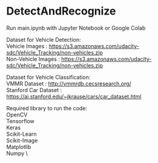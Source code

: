 # DetectAndRecognize
Run main.ipynb with Jupyter Notebook or Google Colab

Dataset for Vehicle Detection: \
Vehicle Images : https://s3.amazonaws.com/udacity-sdc/Vehicle_Tracking/non-vehicles.zip \
Non-Vehicle Images : https://s3.amazonaws.com/udacity-sdc/Vehicle_Tracking/non-vehicles.zip 

Dataset for Vehicle Classification: \
VMMR Dataset : http://vmmrdb.cecsresearch.org/ \
Stanford Car Dataset : https://ai.stanford.edu/~jkrause/cars/car_dataset.html 

Required library to run the code: \
OpenCV \
Tensorflow \
Keras \
Scikit-Learn \
Scikit-Image \
Matplotlib \
Numpy \
